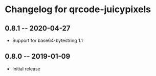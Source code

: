 # Changelog for qrcode-juicypixels

## 0.8.1 -- 2020-04-27

* Support for base64-bytestring 1.1

## 0.8.0 -- 2019-01-09

* Initial release
